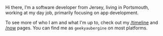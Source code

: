 Hi there, I’m a software developer from Jersey, living in Portsmouth, working at my day job, primarily focusing on app development.

To see more of who I am and what I'm up to, check out my [/timeline](/timeline/) and [/now](/now/) pages. You can find me as `geekyaubergine` on most platforms.
